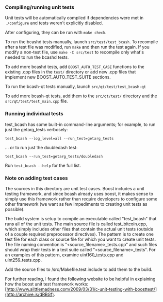 ### Compiling/running unit tests

Unit tests will be automatically compiled if dependencies were met in `./configure`
and tests weren't explicitly disabled.

After configuring, they can be run with `make check`.

To run the bcashd tests manually, launch `src/test/test_bcash`. To recompile
after a test file was modified, run `make` and then run the test again. If you
modify a non-test file, use `make -C src/test` to recompile only what's needed
to run the bcashd tests.

To add more bcashd tests, add `BOOST_AUTO_TEST_CASE` functions to the existing
.cpp files in the `test/` directory or add new .cpp files that
implement new BOOST_AUTO_TEST_SUITE sections.

To run the bcash-qt tests manually, launch `src/qt/test/test_bcash-qt`

To add more bcash-qt tests, add them to the `src/qt/test/` directory and
the `src/qt/test/test_main.cpp` file.

### Running individual tests

test_bcash has some built-in command-line arguments; for
example, to run just the getarg_tests verbosely:

    test_bcash --log_level=all --run_test=getarg_tests

... or to run just the doubledash test:

    test_bcash --run_test=getarg_tests/doubledash

Run `test_bcash --help` for the full list.

### Note on adding test cases

The sources in this directory are unit test cases.  Boost includes a
unit testing framework, and since bcash already uses boost, it makes
sense to simply use this framework rather than require developers to
configure some other framework (we want as few impediments to creating
unit tests as possible).

The build system is setup to compile an executable called "test_bcash"
that runs all of the unit tests.  The main source file is called
test_bitcoin.cpp, which simply includes other files that contain the
actual unit tests (outside of a couple required preprocessor
directives).  The pattern is to create one test file for each class or
source file for which you want to create unit tests.  The file naming
convention is "<source_filename>_tests.cpp" and such files should wrap
their tests in a test suite called "<source_filename>_tests".  For an
examples of this pattern, examine uint160_tests.cpp and
uint256_tests.cpp.

Add the source files to /src/Makefile.test.include to add them to the build.

For further reading, I found the following website to be helpful in
explaining how the boost unit test framework works:
[http://www.alittlemadness.com/2009/03/31/c-unit-testing-with-boosttest/](http://archive.is/dRBGf).
